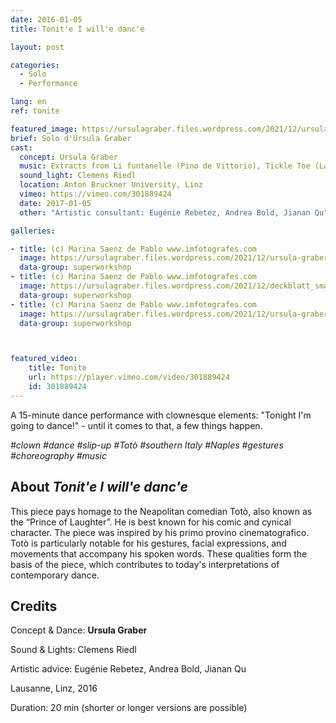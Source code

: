 ```yaml
---
date: 2016-01-05
title: Tonit'e I will'e danc'e

layout: post

categories:
  - Solo
  - Performance

lang: en
ref: tonite

featured_image: https://ursulagraber.files.wordpress.com/2021/12/ursula-graber009_small.jpg?w=500&fit=crop
brief: Solo d'Ursula Graber
cast:
  concept: Ursula Graber
  music: Extracts from Li funtanelle (Pino de Vittorio), Tickle Toe (La Vella Dixieland), The Magic Flute (Mozart), That’s the way (KC & The Sunshine Band), O sole mio, Thriller (Michael Jackson), The shortest song (Bryant Oden)
  sound_light: Clemens Riedl
  location: Anton Bruckner University, Linz
  vimeo: https://vimeo.com/301889424
  date: 2017-01-05
  other: "Artistic consultant: Eugénie Rebetez, Andrea Bold, Jianan Qu"

galleries:

- title: (c) Marina Saenz de Pablo www.imfotografes.com
  image: https://ursulagraber.files.wordpress.com/2021/12/ursula-graber012_small.jpg?w=2000&fit=crop
  data-group: superworkshop
- title: (c) Marina Saenz de Pablo www.imfotografes.com
  image: https://ursulagraber.files.wordpress.com/2021/12/deckblatt_small-1.jpg?w=2000&fit=crop
  data-group: superworkshop
- title: (c) Marina Saenz de Pablo www.imfotografes.com
  image: https://ursulagraber.files.wordpress.com/2021/12/ursula-graber011_small.jpg?w=2000&fit=crop
  data-group: superworkshop



featured_video:
    title: Tonite
    url: https://player.vimeo.com/video/301889424
    id: 301889424
---
```


A 15-minute dance performance with clownesque elements: "Tonight I'm going to dance!" - until it comes to that, a few things happen.

*#clown #dance #slip-up #Totò #southern Italy #Naples #gestures #choreography #music*



<!--plop-->
## About *Tonit'e I will'e danc'e*

This piece pays homage to the Neapolitan comedian Totò, also known as the “Prince of Laughter”. He is best known for his comic and cynical character. The piece was inspired by his primo provino cinematografico. Totò is particularly notable for his gestures, facial expressions, and movements that accompany his spoken words. These qualities form the basis of the piece, which contributes to today's interpretations of contemporary dance.

<!--plop-->

## Credits


Concept & Dance: **Ursula Graber**

Sound & Lights: Clemens Riedl

Artistic advice: Eugénie Rebetez, Andrea Bold, Jianan Qu

Lausanne, Linz, 2016

Duration: 20 min (shorter or longer versions are possible)

<!--[![Tonit'e I will'e danc'e](https://i.vimeocdn.com/video/746500438_640.jpg)](https://player.vimeo.com/video/301889424)-->
